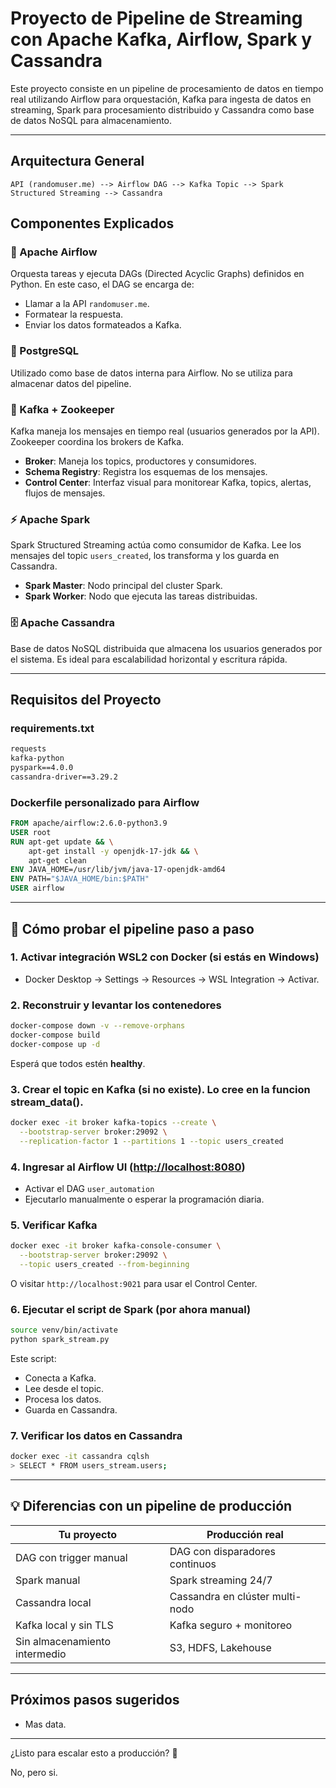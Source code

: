 # Proyecto de Pipeline de Streaming con Apache Kafka, Airflow, Spark y Cassandra

Este proyecto consiste en un pipeline de procesamiento de datos en tiempo real utilizando Airflow para orquestación, Kafka para ingesta de datos en streaming, Spark para procesamiento distribuido y Cassandra como base de datos NoSQL para almacenamiento.

---

## Arquitectura General

```
API (randomuser.me) --> Airflow DAG --> Kafka Topic --> Spark Structured Streaming --> Cassandra
```

## Componentes Explicados

### 🔁 Apache Airflow

Orquesta tareas y ejecuta DAGs (Directed Acyclic Graphs) definidos en Python. En este caso, el DAG se encarga de:

* Llamar a la API `randomuser.me`.
* Formatear la respuesta.
* Enviar los datos formateados a Kafka.

### 🐘 PostgreSQL

Utilizado como base de datos interna para Airflow. No se utiliza para almacenar datos del pipeline.

### 🐳 Kafka + Zookeeper

Kafka maneja los mensajes en tiempo real (usuarios generados por la API). Zookeeper coordina los brokers de Kafka.

* **Broker**: Maneja los topics, productores y consumidores.
* **Schema Registry**: Registra los esquemas de los mensajes.
* **Control Center**: Interfaz visual para monitorear Kafka, topics, alertas, flujos de mensajes.

### ⚡ Apache Spark

Spark Structured Streaming actúa como consumidor de Kafka. Lee los mensajes del topic `users_created`, los transforma y los guarda en Cassandra.

* **Spark Master**: Nodo principal del cluster Spark.
* **Spark Worker**: Nodo que ejecuta las tareas distribuidas.

### 🗄️ Apache Cassandra

Base de datos NoSQL distribuida que almacena los usuarios generados por el sistema. Es ideal para escalabilidad horizontal y escritura rápida.

---

## Requisitos del Proyecto

### requirements.txt

```txt
requests
kafka-python
pyspark==4.0.0
cassandra-driver==3.29.2
```

### Dockerfile personalizado para Airflow

```Dockerfile
FROM apache/airflow:2.6.0-python3.9
USER root
RUN apt-get update && \
    apt-get install -y openjdk-17-jdk && \
    apt-get clean
ENV JAVA_HOME=/usr/lib/jvm/java-17-openjdk-amd64
ENV PATH="$JAVA_HOME/bin:$PATH"
USER airflow
```

---

## 🧪 Cómo probar el pipeline paso a paso

### 1. Activar integración WSL2 con Docker (si estás en Windows)

* Docker Desktop → Settings → Resources → WSL Integration → Activar.

### 2. Reconstruir y levantar los contenedores

```bash
docker-compose down -v --remove-orphans
docker-compose build
docker-compose up -d
```

Esperá que todos estén **healthy**.

### 3. Crear el topic en Kafka (si no existe). Lo cree en la funcion stream_data().

```bash
docker exec -it broker kafka-topics --create \
  --bootstrap-server broker:29092 \
  --replication-factor 1 --partitions 1 --topic users_created
```

### 4. Ingresar al Airflow UI ([http://localhost:8080](http://localhost:8080))

* Activar el DAG `user_automation`
* Ejecutarlo manualmente o esperar la programación diaria.

### 5. Verificar Kafka

```bash
docker exec -it broker kafka-console-consumer \
  --bootstrap-server broker:29092 \
  --topic users_created --from-beginning
```

O visitar `http://localhost:9021` para usar el Control Center.

### 6. Ejecutar el script de Spark (por ahora manual)

```bash
source venv/bin/activate
python spark_stream.py
```

Este script:

* Conecta a Kafka.
* Lee desde el topic.
* Procesa los datos.
* Guarda en Cassandra.

### 7. Verificar los datos en Cassandra

```bash
docker exec -it cassandra cqlsh
> SELECT * FROM users_stream.users;
```

---

## 💡 Diferencias con un pipeline de producción

| Tu proyecto                   | Producción real                 |
| ----------------------------- | ------------------------------- |
| DAG con trigger manual        | DAG con disparadores continuos  |
| Spark manual                  | Spark streaming 24/7            |
| Cassandra local               | Cassandra en clúster multi-nodo |
| Kafka local y sin TLS         | Kafka seguro + monitoreo        |
| Sin almacenamiento intermedio | S3, HDFS, Lakehouse             |

---

## Próximos pasos sugeridos

* Mas data.

---

¿Listo para escalar esto a producción? 🚀

No, pero si.

